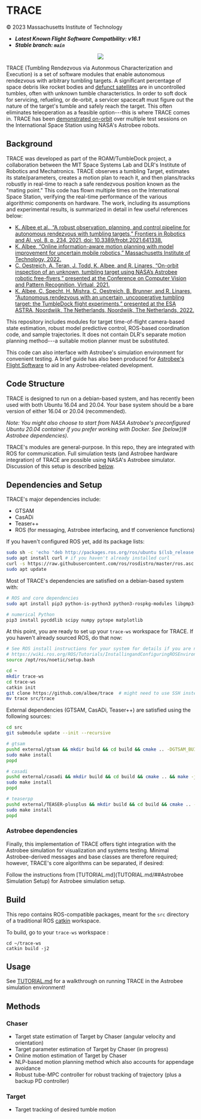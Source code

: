 # TRACE

© 2023 Massachusetts Institute of Technology

* ***Latest Known Flight Software Compatbility: v16.1***
* ***Stable branch: `main`***

<p align="center">
  <img src="astrobee_td.gif" />
</p>

TRACE (Tumbling Rendezvous via Autonmous Characterization and Execution) is a set of software modules that enable autonomous rendezvous with arbitrary tumbling targets. A significant percentage of space debris like rocket bodies and [defunct satellites](https://earth.esa.int/eogateway/missions/envisat) are in uncontrolled tumbles, often with unknown tumble characteristics. In order to soft dock for servicing, refueling, or de-orbit, a servicer spacecaft must figure out the nature of the target's tumble and safely reach the target. This often eliminates teleoperation as a feasible option---this is where TRACE comes in. TRACE has been [demonstrated on-orbit](https://spectrum.ieee.org/space-junk-astrobee) over multiple test sessions on the International Space Station using NASA's Astrobee robots. 

## Background
TRACE was developed as part of the ROAM/TumbleDock project, a collaboration between the MIT Space Systems Lab and DLR's Institute of Robotics and Mechatronics. TRACE observes a tumbling Target, estimates its state/parameters, creates a motion plan to reach it, and then plans/tracks robustly in real-time to reach a safe rendezvous position known as the "mating point." This code has flown multiple times on the International Space Station, verifying the real-time performance of the various algorithmic components on hardware. The work, including its assumptions and experimental results, is summarized in detail in few useful references below:

- [K. Albee et al., “A robust observation, planning, and control pipeline for autonomous rendezvous with tumbling targets,” Frontiers in Robotics and AI, vol. 8, p. 234, 2021, doi: 10.3389/frobt.2021.641338.](https://www.frontiersin.org/articles/10.3389/frobt.2021.641338/full)
- [K. Albee, “Online information-aware motion planning with model improvement for uncertain mobile robotics,” Massachusetts Institute of Technology, 2022.](https://dspace.mit.edu/handle/1721.1/144796)
- [C. Oestreich, A. Teran, J. Todd, K. Albee, and R. Linares, “On-orbit inspection of an unknown, tumbling target using NASA’s Astrobee robotic free-flyers,” presented at the Conference on Computer Vision and Pattern Recognition, Virtual, 2021.](https://openaccess.thecvf.com/content/CVPR2021W/AI4Space/papers/Oestreich_On-Orbit_Inspection_of_an_Unknown_Tumbling_Target_Using_NASAs_Astrobee_CVPRW_2021_paper.pdf)
- [K. Albee, C. Specht, H. Mishra, C. Oestreich, B. Brunner, and R. Linares, “Autonomous rendezvous with an uncertain, uncooperative tumbling target: the TumbleDock flight experiments,” presented at the ESA ASTRA, Noordwijk, The Netherlands, Noordwijk, The Netherlands, 2022.](https://elib.dlr.de/189550/)

This repository includes modules for target time-of-flight camera-based state estimation, robust model predictive control, ROS-based coordination code, and sample trajectories. It does not contain DLR's separate motion planning method---a suitable motion planner must be substituted.

This code can also interface with Astrobee's simulation environment for convenient testing. A brief guide has also been produced for [Astrobee's Flight Software](https://github.com/albee/a-brief-guide-to-astrobee) to aid in any Astrobee-related development. 


## Code Structure
TRACE is designed to run on a debian-based system, and has recently been used with both Ubuntu 16.04 and 20.04. Your base system should be
a bare version of either 16.04 or 20.04 (recommended).

*Note: You might also choose to start from NASA Astrobee's preconfigured Ubuntu 20.04 container if you prefer working with Docker. See [below](# Astrobee dependencies).*

TRACE's modules are general-purpose. In this repo, they are integrated with ROS for communication. Full simulation tests (and Astrobee hardware integration) of TRACE are possible using NASA's Astrobee simulator. Discussion of this setup is described [below](#Usage).

## Dependencies and Setup
TRACE's major dependencies include:

- GTSAM
- CasADi
- Teaser++
- ROS (for messaging, Astrobee interfacing, and tf convenience functions)

If you haven't configured ROS yet, add its package lists:

```bash
sudo sh -c 'echo "deb http://packages.ros.org/ros/ubuntu $(lsb_release -sc) main" > /etc/apt/sources.list.d/ros-latest.list'
sudo apt install curl # if you haven't already installed curl
curl -s https://raw.githubusercontent.com/ros/rosdistro/master/ros.asc | sudo apt-key add -
sudo apt update
```

Most of TRACE's dependencies are satisfied on a debian-based system with:

```bash
# ROS and core dependencies
sudo apt install pip3 python-is-python3 python3-rospkg-modules libgmp3-dev m4 ros-noetic-eigen-conversions libccd-dev libeigen3-dev python-dev python-yaml ros-noetic-desktop-full python3-catkin-tools libpcl-dev wget git

# numerical Python
pip3 install pycddlib scipy numpy pytope matplotlib
```

At this point, you are ready to set up your `trace-ws` workspace for TRACE. If you haven't already sourced ROS, do that now:

```bash
# See ROS install instructions for your system for details if you are not used to this step:
# https://wiki.ros.org/ROS/Tutorials/InstallingandConfiguringROSEnvironment
source /opt/ros/noetic/setup.bash
```

```bash
cd ~
mkdir trace-ws
cd trace-ws
catkin init
git clone https://github.com/albee/trace  # might need to use SSH instead
mv trace src/trace
```

External dependencies (GTSAM, CasADi, Teaser++) are satisfied using the following sources:

```bash
cd src
git submodule update --init --recursive

# gtsam
pushd external/gtsam && mkdir build && cd build && cmake .. -DGTSAM_BUILD_WITH_MARCH_NATIVE=OFF -DGTSAM_USE_SYSTEM_EIGEN=ON &&  make -j2
sudo make install
popd

# casadi
pushd external/casadi && mkdir build && cd build && cmake .. && make -j2
sudo make install
popd

# teaserpp
pushd external/TEASER-plusplus && mkdir build && cd build && cmake .. -DBUILD_TEASER_FPFH=ON &&  make -j2
sudo make install
popd
```

### Astrobee dependencies

Finally, this implementation of TRACE offers tight integration with the Astrobee simulation for visualization and systems testing. Minimal Astrobee-derived messages and base classes are therefore required; however, TRACE's core algorithms can be separated, if desired:

Follow the instructions from [TUTORIAL.md](TUTORIAL.md/##Astrobee Simulation Setup) for Astrobee simulation setup.

## Build
This repo contains ROS-compatible packages, meant for the `src` directory of a traditional ROS [catkin](http://wiki.ros.org/catkin) workspace.

To build, go to your `trace-ws` workspace :

```
cd ~/trace-ws
catkin build -j2
```

## Usage
See [TUTORIAL.md](TUTORIAL.md) for a walkthrough on running TRACE in the Astrobee simulation environment!


## Methods

### Chaser
- Target state estimation of Target by Chaser (angular velocity and orientation)
- Target parameter estimation of Target by Chaser (in progress)
- Online motion estimation of Target by Chaser
- NLP-based motion planning method which also accounts for appendage avoidance
- Robust tube-MPC controller for robust tracking of trajectory (plus a backup PD controller)

### Target
- Target tracking of desired tumble motion
